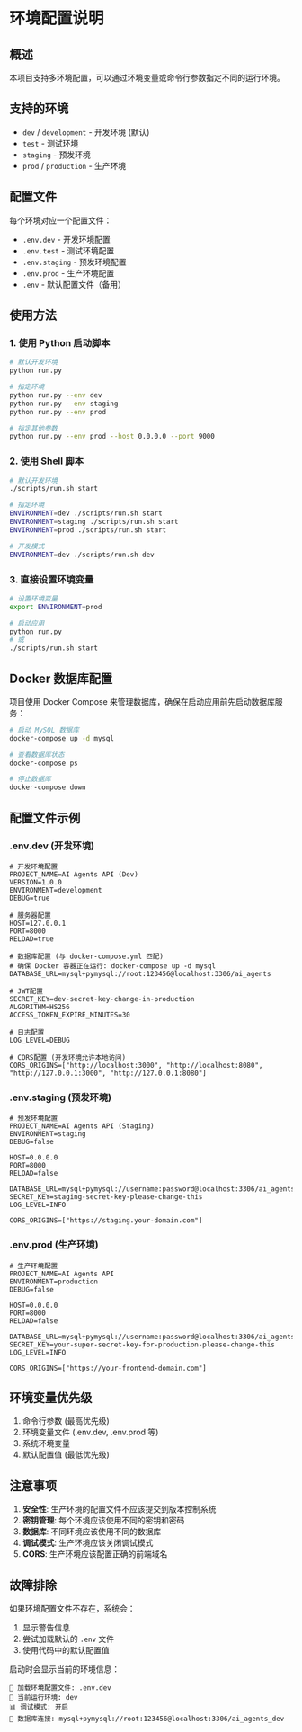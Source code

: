 # 环境配置说明

## 概述

本项目支持多环境配置，可以通过环境变量或命令行参数指定不同的运行环境。

## 支持的环境

- `dev` / `development` - 开发环境 (默认)
- `test` - 测试环境
- `staging` - 预发环境
- `prod` / `production` - 生产环境

## 配置文件

每个环境对应一个配置文件：

- `.env.dev` - 开发环境配置
- `.env.test` - 测试环境配置
- `.env.staging` - 预发环境配置
- `.env.prod` - 生产环境配置
- `.env` - 默认配置文件（备用）

## 使用方法

### 1. 使用 Python 启动脚本

```bash
# 默认开发环境
python run.py

# 指定环境
python run.py --env dev
python run.py --env staging
python run.py --env prod

# 指定其他参数
python run.py --env prod --host 0.0.0.0 --port 9000
```

### 2. 使用 Shell 脚本

```bash
# 默认开发环境
./scripts/run.sh start

# 指定环境
ENVIRONMENT=dev ./scripts/run.sh start
ENVIRONMENT=staging ./scripts/run.sh start
ENVIRONMENT=prod ./scripts/run.sh start

# 开发模式
ENVIRONMENT=dev ./scripts/run.sh dev
```

### 3. 直接设置环境变量

```bash
# 设置环境变量
export ENVIRONMENT=prod

# 启动应用
python run.py
# 或
./scripts/run.sh start
```

## Docker 数据库配置

项目使用 Docker Compose 来管理数据库，确保在启动应用前先启动数据库服务：

```bash
# 启动 MySQL 数据库
docker-compose up -d mysql

# 查看数据库状态
docker-compose ps

# 停止数据库
docker-compose down
```

## 配置文件示例

### .env.dev (开发环境)
```env
# 开发环境配置
PROJECT_NAME=AI Agents API (Dev)
VERSION=1.0.0
ENVIRONMENT=development
DEBUG=true

# 服务器配置
HOST=127.0.0.1
PORT=8000
RELOAD=true

# 数据库配置 (与 docker-compose.yml 匹配)
# 确保 Docker 容器正在运行: docker-compose up -d mysql
DATABASE_URL=mysql+pymysql://root:123456@localhost:3306/ai_agents

# JWT配置
SECRET_KEY=dev-secret-key-change-in-production
ALGORITHM=HS256
ACCESS_TOKEN_EXPIRE_MINUTES=30

# 日志配置
LOG_LEVEL=DEBUG

# CORS配置 (开发环境允许本地访问)
CORS_ORIGINS=["http://localhost:3000", "http://localhost:8080", "http://127.0.0.1:3000", "http://127.0.0.1:8080"]
```

### .env.staging (预发环境)
```env
# 预发环境配置
PROJECT_NAME=AI Agents API (Staging)
ENVIRONMENT=staging
DEBUG=false

HOST=0.0.0.0
PORT=8000
RELOAD=false

DATABASE_URL=mysql+pymysql://username:password@localhost:3306/ai_agents_staging
SECRET_KEY=staging-secret-key-please-change-this
LOG_LEVEL=INFO

CORS_ORIGINS=["https://staging.your-domain.com"]
```

### .env.prod (生产环境)
```env
# 生产环境配置
PROJECT_NAME=AI Agents API
ENVIRONMENT=production
DEBUG=false

HOST=0.0.0.0
PORT=8000
RELOAD=false

DATABASE_URL=mysql+pymysql://username:password@localhost:3306/ai_agents_prod
SECRET_KEY=your-super-secret-key-for-production-please-change-this
LOG_LEVEL=INFO

CORS_ORIGINS=["https://your-frontend-domain.com"]
```

## 环境变量优先级

1. 命令行参数 (最高优先级)
2. 环境变量文件 (.env.dev, .env.prod 等)
3. 系统环境变量
4. 默认配置值 (最低优先级)

## 注意事项

1. **安全性**: 生产环境的配置文件不应该提交到版本控制系统
2. **密钥管理**: 每个环境应该使用不同的密钥和密码
3. **数据库**: 不同环境应该使用不同的数据库
4. **调试模式**: 生产环境应该关闭调试模式
5. **CORS**: 生产环境应该配置正确的前端域名

## 故障排除

如果环境配置文件不存在，系统会：
1. 显示警告信息
2. 尝试加载默认的 `.env` 文件
3. 使用代码中的默认配置值

启动时会显示当前的环境信息：
```
🔧 加载环境配置文件: .env.dev
🚀 当前运行环境: dev
📊 调试模式: 开启
🔗 数据库连接: mysql+pymysql://root:123456@localhost:3306/ai_agents_dev
``` 